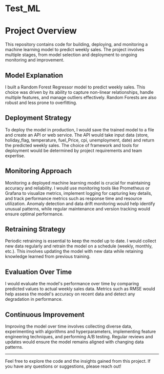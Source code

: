 # Test_ML

# Project Overview

This repository contains code for building, deploying, and monitoring a machine learning model to predict weekly sales. The project involves multiple stages, from model selection and deployment to ongoing monitoring and improvement.

## Model Explanation

I built a Random Forest Regressor model to predict weekly sales. This choice was driven by its ability to capture non-linear relationships, handle multiple features, and manage outliers effectively. Random Forests are also robust and less prone to overfitting.

## Deployment Strategy

To deploy the model in production, I would save the trained model to a file and create an API or web service. The API would take input data (store, holiday_flag, temperature, fuel_Price, cpi, unemployment, date) and return the predicted weekly sales. The choice of framework and tools for deployment would be determined by project requirements and team expertise.

## Monitoring Approach

Monitoring a deployed machine learning model is crucial for maintaining accuracy and reliability. I would use monitoring tools like Prometheus or Grafana to visualize metrics, implement logging for capturing key details, and track performance metrics such as response time and resource utilization. Anomaly detection and data drift monitoring would help identify unusual patterns, while regular maintenance and version tracking would ensure optimal performance.

## Retraining Strategy

Periodic retraining is essential to keep the model up to date. I would collect new data regularly and retrain the model on a schedule (weekly, monthly, etc.). This involves updating the model with new data while retaining knowledge learned from previous training.

## Evaluation Over Time

I would evaluate the model's performance over time by comparing predicted values to actual weekly sales data. Metrics such as RMSE would help assess the model's accuracy on recent data and detect any degradation in performance.

## Continuous Improvement

Improving the model over time involves collecting diverse data, experimenting with algorithms and hyperparameters, implementing feature engineering techniques, and performing A/B testing. Regular reviews and updates would ensure the model remains aligned with changing data patterns.

---

Feel free to explore the code and the insights gained from this project. If you have any questions or suggestions, please reach out!

